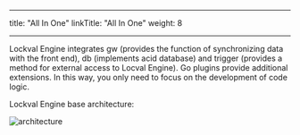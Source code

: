 
---
title: "All In One"
linkTitle: "All In One"
weight: 8

---

Lockval Engine integrates gw (provides the function of synchronizing data with the front end), db (implements acid database) and trigger (provides a method for external access to Locval Engine). Go plugins provide additional extensions. In this way, you only need to focus on the development of code logic.

Lockval Engine base architecture:

![architecture](/arch.svg "base architecture")

